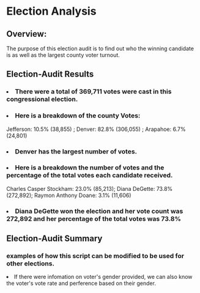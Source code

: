 # Election Analysis

## Overview:

The purpose of this election audit is to find out who the winning candidate is as well as the largest county voter turnout.

## Election-Audit Results
### <li>There were a total of 369,711 votes were cast in this congressional election.</li>
### <li>Here is a breakdown of the county Votes:</li>

Jefferson: 10.5% (38,855) ;
Denver: 82.8% (306,055) ;
Arapahoe: 6.7% (24,801) 

### <li> Denver has the largest number of votes.</li>
### <li>Here is a breakdown the number of votes and the percentage of the total votes each candidate received.</li>
Charles Casper Stockham: 23.0% (85,213);
Diana DeGette: 73.8% (272,892);
Raymon Anthony Doane: 3.1% (11,606)

### <li> Diana DeGette won the election and her vote count was 272,892 and her percentage of the total votes was 73.8% </li>

## Election-Audit Summary
### examples of how this script can be modified to be used for other elections.
<li> If there were infomation on voter's gender provided, we can also know the voter's vote rate and perference based on their gender. </li>
